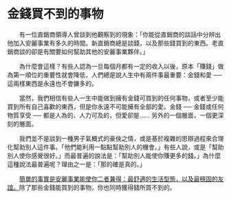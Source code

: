 # 金錢買不到的事物

&emsp;&emsp;有一位直銷商領導人曾談到他觀察到的現象：「你能從直銷商的談話中分辨出他加入安麗事業有多久的時間。新直銷商總是談錢，以及那些錢買到的東西。老直銷商談的卻是有關要如何幫助其他的安麗事業夥伴。」

&emsp;&emsp;為什麼會這樣？有些人認為一旦每個月都有一定的收入以後，原本「賺錢」做為第一順位的重要性就會降低，人們總是說人生中有兩件事最重要：金錢和愛 ── 這兩樣東西是永遠也不會嫌多的。

&emsp;&emsp;當然，我們相信有些人一生中能做到擁有金錢可買到的任何事物，或者至少能買到所有自己喜歡的東西，但是你永遠不可能擁有全部的愛。金錢 ── 金錢或任何物質享受 ── 都是人為的、人力可及的，但愛卻是…… 另外的一個層面，一個更深刻的層面。

&emsp;&emsp;我們並不是談到一種男子氣概式的豪俠之情，或是基於複雜的思辯過程來合理化幫助別人這件事。「他們能利用一點點幫助別人的機會。」有些人說，或是「幫助別人使你感覺很好。」而最普遍的說法是：「幫助別人能使你賺更多的錢。」為什麼這種說法最普遍呢？理由之一是：「那的確是真的。」

&emsp;&emsp;<u>簡單的事實是安麗事業能使你二者兼得：最舒適的生活型態，以及最穩固的友誼。</u>除了那些金錢能買到的事物，你也同時獲得錢所買不到的。
